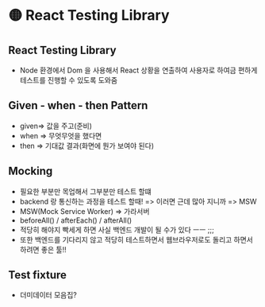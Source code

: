 # 🟡 React Testing Library

## React Testing Library

* Node 환경에서 Dom 을 사용해서 React 상황을 연출하여 사용자로 하여금 편하게 테스트를 진행할 수 있도록 도와줌

## Given - when - then Pattern

* given=> 값을 주고(준비)
* when => 무엇무엇을 했다면
* then => 기대값 결과(화면에 뭔가 보여야 된다)

## Mocking

* 필요한 부분만 목업해서 그부분만 테스트 할떄
* backend 랑 통신하는 과정을 테스트 할때! => 이러면 근데 많아 지니까 => MSW
* MSW(Mock Service Worker) => 가라서버
* beforeAll() / afterEach() / afterAll()
* 적당히 해야지 빡세게 하면 사실 백엔드 개발이 될 수가 있다 ㅡㅡ ;;; &#x20;
* 또한 백엔드를 기다리지 않고 적당히 테스트하면서 웹브라우저로도 돌리고 하면서 하려면 좋은 툴!!

## Test fixture

* 더미데이터 모음집?
